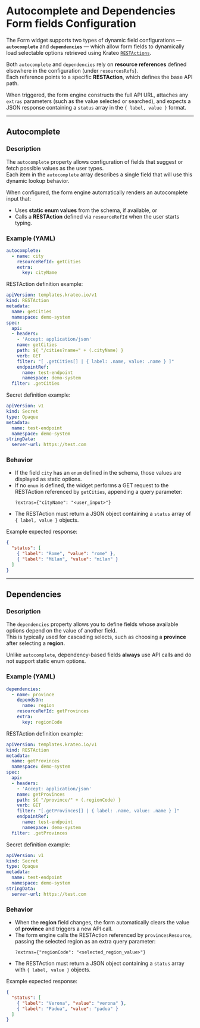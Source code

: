 # Autocomplete and Dependencies Form fields Configuration

The Form widget supports two types of dynamic field configurations — **`autocomplete`** and **`dependencies`** — which allow form fields to dynamically load selectable options retrieved using Krateo [`RESTActions`](restactions.md).

Both `autocomplete` and `dependencies` rely on **resource references** defined elsewhere in the configuration (under `resourcesRefs`).  
Each reference points to a specific **RESTAction**, which defines the base API path.

When triggered, the form engine constructs the full API URL, attaches any `extras` parameters (such as the value selected or searched), and expects a JSON response containing a `status` array in the `{ label, value }` format.

---

## Autocomplete

### Description

The `autocomplete` property allows configuration of fields that suggest or fetch possible values as the user types.  
Each item in the `autocomplete` array describes a single field that will use this dynamic lookup behavior.

When configured, the form engine automatically renders an autocomplete input that:
- Uses **static enum values** from the schema, if available, or
- Calls a **RESTAction** defined via `resourceRefId` when the user starts typing.

### Example (YAML)

```yaml
autocomplete:
  - name: city
    resourceRefId: getCities
    extra:
      key: cityName
```

RESTAction definition example:

```yaml
apiVersion: templates.krateo.io/v1
kind: RESTAction
metadata:
  name: getCities
  namespace: demo-system
spec:
  api:
  - headers:
    - 'Accept: application/json'
    name: getCities
    path: ${ "/cities?name=" + (.cityName) }
    verb: GET
    filter: "[ .getCities[] | { label: .name, value: .name } ]"
    endpointRef:
      name: test-endpoint
      namespace: demo-system
  filter: .getCities
```

Secret definition example:

```yaml
apiVersion: v1
kind: Secret
type: Opaque
metadata:
  name: test-endpoint
  namespace: demo-system
stringData:
  server-url: https://test.com
```

### Behavior

- If the field `city` has an `enum` defined in the schema, those values are displayed as static options.
- If no `enum` is defined, the widget performs a GET request to the RESTAction referenced by `getCities`, appending a query parameter:
  ```
  ?extras={"cityName": "<user_input>"}
  ```
- The RESTAction must return a JSON object containing a `status` array of `{ label, value }` objects.

Example expected response:
```json
{
  "status": [
    { "label": "Rome", "value": "rome" },
    { "label": "Milan", "value": "milan" }
  ]
}
```

---

## Dependencies

### Description

The `dependencies` property allows you to define fields whose available options depend on the value of another field.  
This is typically used for cascading selects, such as choosing a **province** after selecting a **region**.

Unlike `autocomplete`, dependency-based fields **always** use API calls and do not support static enum options.

### Example (YAML)

```yaml
dependencies:
  - name: province
    dependsOn:
      name: region
    resourceRefId: getProvinces
    extra:
      key: regionCode
```

RESTAction definition example:

```yaml
apiVersion: templates.krateo.io/v1
kind: RESTAction
metadata:
  name: getProvinces
  namespace: demo-system
spec:
  api:
  - headers:
    - 'Accept: application/json'
    name: getProvinces
    path: ${ "/province/" + (.regionCode) }
    verb: GET
    filter: "[.getProvinces[] | { label: .name, value: .name } ]"
    endpointRef:
      name: test-endpoint
      namespace: demo-system
  filter: .getProvinces
```

Secret definition example:

```yaml
apiVersion: v1
kind: Secret
type: Opaque
metadata:
  name: test-endpoint
  namespace: demo-system
stringData:
  server-url: https://test.com
```

### Behavior

- When the **region** field changes, the form automatically clears the value of **province** and triggers a new API call.
- The form engine calls the RESTAction referenced by `provincesResource`, passing the selected region as an extra query parameter:
  ```
  ?extras={"regionCode": "<selected_region_value>"}
  ```
- The RESTAction must return a JSON object containing a `status` array with `{ label, value }` objects.

Example expected response:
```json
{
  "status": [
    { "label": "Verona", "value": "verona" },
    { "label": "Padua", "value": "padua" }
  ]
}
```